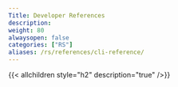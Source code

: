 ```yaml
---
Title: Developer References
description:
weight: 80
alwaysopen: false
categories: ["RS"]
aliases: /rs/references/cli-reference/
---
```


{{< allchildren style="h2" description="true" />}}
